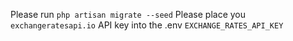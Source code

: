 Please run `php artisan migrate --seed`
Please place you `exchangeratesapi.io` API key into the .env `EXCHANGE_RATES_API_KEY` 
